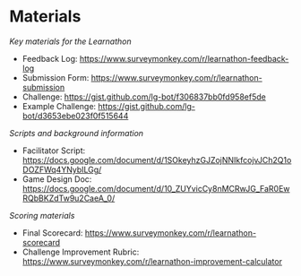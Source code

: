# Materials

_Key materials for the Learnathon_

- Feedback Log: https://www.surveymonkey.com/r/learnathon-feedback-log
- Submission Form: https://www.surveymonkey.com/r/learnathon-submission
- Challenge: https://gist.github.com/lg-bot/f306837bb0fd958ef5de
- Example Challenge: https://gist.github.com/lg-bot/d3653ebe023f0f515644

_Scripts and background information_

- Facilitator Script: https://docs.google.com/document/d/1SOkeyhzGJZojNNIkfcojvJCh2Q1oDOZFWq4YNybILGg/
- Game Design Doc: https://docs.google.com/document/d/10_ZUYvicCy8nMCRwJG_FaR0EwRQbBKZdTw9u2CaeA_0/

_Scoring materials_

- Final Scorecard: https://www.surveymonkey.com/r/learnathon-scorecard
- Challenge Improvement Rubric:  https://www.surveymonkey.com/r/learnathon-improvement-calculator
